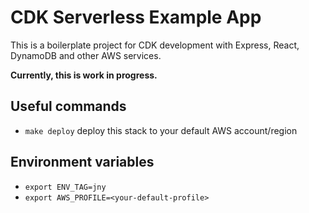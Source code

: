 # CDK Serverless Example App

This is a boilerplate project for CDK development with Express, React, DynamoDB and other AWS services.

**Currently, this is work in progress.**

## Useful commands

* `make deploy`     deploy this stack to your default AWS account/region


## Environment variables

* `export ENV_TAG=jny`
* `export AWS_PROFILE=<your-default-profile>`

